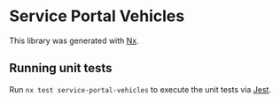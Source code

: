 # Service Portal Vehicles

This library was generated with [Nx](https://nx.dev).

## Running unit tests

Run `nx test service-portal-vehicles` to execute the unit tests via [Jest](https://jestjs.io).
